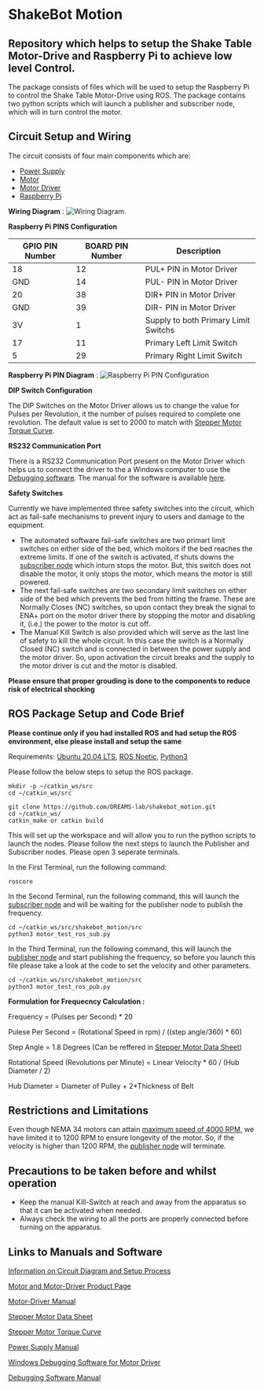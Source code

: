 # ShakeBot Motion
## Repository which helps to setup the Shake Table Motor-Drive and Raspberry Pi to achieve low level Control.

The package consists of files which will be used to setup the Raspberry Pi to control the Shake Table Motor-Drive using ROS. The package contains two python scripts which will launch a publisher and subscriber node, which will in turn control the motor. 

## Circuit Setup and Wiring 

The circuit consists of four main components which are: 
- [Power Supply](https://bit.ly/shake_table_motor_driver)
- [Motor](https://bit.ly/shake_table_motor_driver)
- [Motor Driver](https://bit.ly/shake_table_motor_driver)
- [Raspberry Pi](https://bit.ly/Raspberry_Pi_4)

**Wiring Diagram** : ![Wiring Diagram](https://github.com/DREAMS-lab/shakebot_motion/blob/master/assets/Circuit%20Diagram.jpg).


**Raspberry Pi PINS Configuration**

| GPIO PIN Number  | BOARD PIN Number | Description |
| --------------- | --------------- | --------------- |
| 18 | 12 | PUL+ PIN in Motor Driver |
| GND | 14 | PUL- PIN in Motor Driver |
| 20 | 38 | DIR+ PIN in Motor Driver |
| GND | 39 | DIR- PIN in Motor Driver |
| 3V | 1 | Supply to both Primary Limit Switchs |
| 17 | 11 | Primary Left Limit Switch |
| 5 | 29 | Primary Right Limit Switch |

**Raspberry Pi PIN Diagram** : ![Raspberry Pi PIN Configuration](https://github.com/DREAMS-lab/shakebot_motion/blob/master/assets/Raspberry%20Pi%20GPIO%20Pins.png)


**DIP Switch Configuration**

The DIP Switches on the Motor Driver allows us to change the value for Pulses per Revolution, it the number of pulses required to complete one revolution. The default value is set to 2000 to match with [Stepper Motor Torque Curve](https://github.com/DREAMS-lab/shakebot_motion/blob/master/assets/Stepper%20Motor%20Torque%20Curve.pdf).

**RS232 Communication Port**

There is a RS232 Communication Port present on the Motor Driver which helps us to connect the driver to the a Windows computer to use the [Debugging software](https://github.com/DREAMS-lab/shakebot_motion/blob/master/assets/STEPPERONLINE_v2.0.0.exe). The manual for the software is available [here](https://github.com/DREAMS-lab/shakebot_motion/blob/master/assets/Software%20Manual.pdf).

**Safety Switches**

Currently we have implemented three safety switches into the circuit, which act as fail-safe mechanisms to prevent injury to users and damage to the equipment. 

- The automated software fail-safe switches are two primart limit switches on either side of the bed, which moitors if the bed reaches the extreme limits. If one of the switch is activated, if shuts downs the [subscriber node](https://github.com/DREAMS-lab/shakebot_motion/blob/master/src/motor_test_ros_sub.py) which inturn stops the motor. But, this switch does not disable the motor, it only stops the motor, which means the motor is still powered. 
- The next fail-safe switches are two secondary limit switches on either side of the bed which prevents the bed from hitting the frame. These are Normally Closes (NC) switches, so upon contact they break the signal to ENA+ port on the motor driver there by stopping the motor and disabling it, (i.e.) the power to the motor is cut off.
- The Manual Kill Switch is also provided which will serve as the last line of safety to kill the whole circuit. In this case the switch is a Normally Closed (NC) switch and is connected in between the power supply and the motor driver. So, upon activation the circuit breaks and the supply to the motor driver is cut and the motor is disabled. 

**Please ensure that proper grouding is done to the components to reduce risk of electrical shocking**

## ROS Package Setup and Code Brief

**Please continue only if you had installed ROS and had setup the ROS environment, else please install and setup the same**

Requirements: [Ubuntu 20.04 LTS](https://bit.ly/Ubuntu_Install), [ROS Noetic](https://bit.ly/ROS_Install), [Python3](https://bit.ly/Python3_Install)

Please follow the below steps to setup the ROS package. 

```
mkdir -p ~/catkin_ws/src
cd ~/catkin_ws/src

git clone https://github.com/DREAMS-lab/shakebot_motion.git
cd ~/catkin_ws/
catkin_make or catkin build
```
This will set up the workspace and will allow you to run the python scripts to launch the nodes. 
Please follow the next steps to launch the Publisher and Subscriber nodes. Please open 3 seperate terminals.

In the First Terminal, run the following command: 
```
roscore
```
In the Second Terminal, run the following command, this will launch the [subscriber node](https://github.com/DREAMS-lab/shakebot_motion/blob/master/src/motor_test_ros_sub.py) and will be waiting for the publisher node to publish the frequency.
```
cd ~/catkin_ws/src/shakebot_motion/src
python3 motor_test_ros_sub.py
```
In the Third Terminal, run the following command, this will launch the [publisher node](https://github.com/DREAMS-lab/shakebot_motion/blob/master/src/motor_test_ros_pub.py) and start publishing the frequency, so before you launch this file please take a look at the code to set the velocity and other parameters.
```
cd ~/catkin_ws/src/shakebot_motion/src 
python3 motor_test_ros_pub.py
```
**Formulation for Frequecncy Calculation :**

Frequency = (Pulses per Second) * 20

Pulese Per Second = (Rotational Speed in rpm) / ((step angle/360) * 60)

Step Angle = 1.8 Degrees (Can be reffered in [Stepper Motor Data Sheet](https://github.com/DREAMS-lab/shakebot_motion/blob/master/assets/Stepper%20Motor%20Data%20Sheet.pdf))

Rotational Speed (Revolutions per Minute) = Linear Velocity * 60 / (Hub Diameter / 2)

Hub Diameter = Diameter of Pulley + 2*Thickness of Belt

## Restrictions and Limitations

Even though NEMA 34 motors can attain [maximum speed of 4000 RPM](https://bit.ly/motor_max_speed), we have limited it to 1200 RPM to ensure longevity of the motor. So, if the velocity is higher than 1200 RPM, the [publisher node](https://github.com/DREAMS-lab/shakebot_motion/blob/master/src/motor_test_ros_pub.py) will terminate.

## Precautions to be taken before and whilst operation ##

- Keep the manual Kill-Switch at reach and away from the apparatus so that it can be activated when needed.
- Always check the wiring to all the ports are properly connected before turning on the apparatus.

## Links to Manuals and Software

[Information on Circuit Diagram and Setup Process](https://bit.ly/shake_table_control_doc)

[Motor and Motor-Driver Product Page](https://bit.ly/shake_table_motor_driver)

[Motor-Driver Manual](https://github.com/DREAMS-lab/shakebot_motion/blob/master/assets/Motor-Driver%20Manual.pdf)

[Stepper Motor Data Sheet](https://github.com/DREAMS-lab/shakebot_motion/blob/master/assets/Stepper%20Motor%20Data%20Sheet.pdf)

[Stepper Motor Torque Curve](https://github.com/DREAMS-lab/shakebot_motion/blob/master/assets/Stepper%20Motor%20Torque%20Curve.pdf)

[Power Supply Manual](https://github.com/DREAMS-lab/shakebot_motion/blob/master/assets/Power%20Supply%20Manual.pdf)

[Windows Debugging Software for Motor Driver](https://github.com/DREAMS-lab/shakebot_motion/blob/master/assets/STEPPERONLINE_v2.0.0.exe)

[Debugging Software Manual](https://github.com/DREAMS-lab/shakebot_motion/blob/master/assets/Software%20Manual.pdf)
